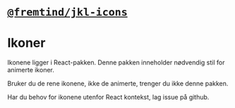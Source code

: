 # [`@fremtind/jkl-icons`](https://jokul.fremtind.no/komponenter/icons)

# Ikoner

Ikonene ligger i React-pakken. Denne pakken inneholder nødvendig stil for animerte ikoner.

Bruker du de rene ikonene, ikke de animerte, trenger du ikke denne pakken.

Har du behov for ikonene utenfor React kontekst, lag issue på github.
